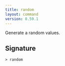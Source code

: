 ```yaml
---
title: random
layout: command
version: 0.59.1
---
```


Generate a random values.

## Signature

```> random ```
